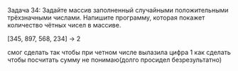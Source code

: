 Задача 34: Задайте массив заполненный случайными положительными трёхзначными числами. Напишите программу, которая покажет количество чётных чисел в массиве.

[345, 897, 568, 234] -> 2

смог сделать так чтобы при четном числе вылазила цифра 1
как сделать чтобы посчитать сумму не понимаю(долго просидел безрезультатно)